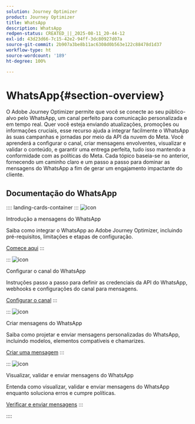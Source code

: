 ```yaml
---
solution: Journey Optimizer
product: Journey Optimizer
title: WhatsApp
description: WhatsApp
redpen-status: CREATED_||_2025-08-11_20-44-12
exl-id: 43d23d66-7c15-42e2-94ff-3dc80927d07a
source-git-commit: 2b907a3be8b11ac6308d0b563e122c88478d1d37
workflow-type: ht
source-wordcount: '189'
ht-degree: 100%

---
```


# WhatsApp{#section-overview}

O Adobe Journey Optimizer permite que você se conecte ao seu público-alvo pelo WhatsApp, um canal perfeito para comunicação personalizada e em tempo real. Quer você esteja enviando atualizações, promoções ou informações cruciais, esse recurso ajuda a integrar facilmente o WhatsApp às suas campanhas e jornadas por meio da API da nuvem do Meta. Você aprenderá a configurar o canal, criar mensagens envolventes, visualizar e validar o conteúdo, e garantir uma entrega perfeita, tudo isso mantendo a conformidade com as políticas do Meta. Cada tópico baseia-se no anterior, fornecendo um caminho claro e um passo a passo para dominar as mensagens do WhatsApp a fim de gerar um engajamento impactante do cliente.

## Documentação do WhatsApp

:::: landing-cards-container
:::
![icon](https://cdn.experienceleague.adobe.com/icons/circle-play.svg?lang=pt-BR)

Introdução a mensagens do WhatsApp

Saiba como integrar o WhatsApp ao Adobe Journey Optimizer, incluindo pré-requisitos, limitações e etapas de configuração.

[Comece aqui](../using/whatsapp/get-started-whatsapp.md)
:::

:::
![icon](https://cdn.experienceleague.adobe.com/icons/gear.svg?lang=pt-BR)

Configurar o canal do WhatsApp

Instruções passo a passo para definir as credenciais da API do WhatsApp, webhooks e configurações do canal para mensagens.

[Configurar o canal](../using/whatsapp/whatsapp-configuration.md)
:::

:::
![icon](https://cdn.experienceleague.adobe.com/icons/list-check.svg?lang=pt-BR)

Criar mensagens do WhatsApp

Saiba como projetar e enviar mensagens personalizadas do WhatsApp, incluindo modelos, elementos compatíveis e chamarizes.

[Criar uma mensagem](../using/whatsapp/create-whatsapp.md)
:::

:::
![icon](https://cdn.experienceleague.adobe.com/icons/check-circle.svg?lang=pt-BR)

Visualizar, validar e enviar mensagens do WhatsApp

Entenda como visualizar, validar e enviar mensagens do WhatsApp enquanto soluciona erros e cumpre políticas.

[Verificar e enviar mensagens](../using/whatsapp/send-whatsapp.md)
:::

::::
